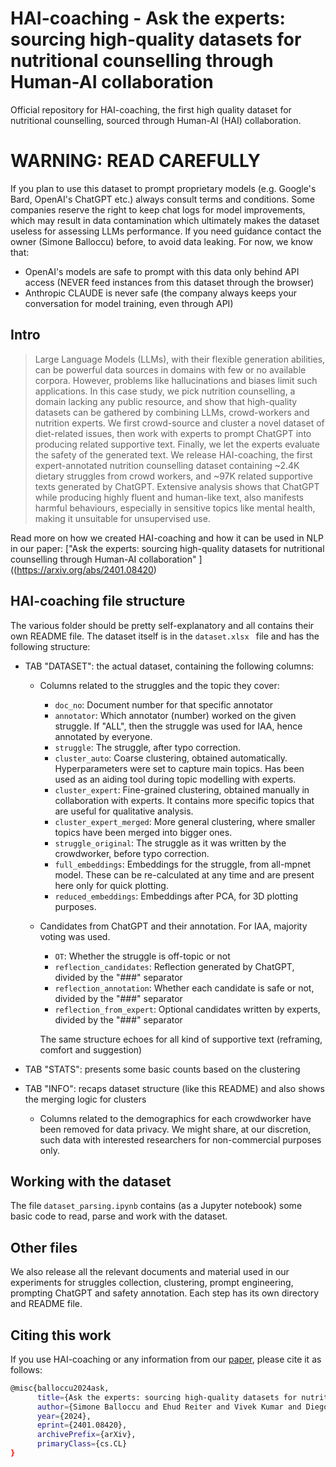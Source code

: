 # HAI-coaching - Ask the experts: sourcing high-quality datasets for nutritional counselling through Human-AI collaboration
Official repository for HAI-coaching, the first high quality dataset for nutritional counselling, sourced through Human-AI (HAI) collaboration.

# WARNING: READ CAREFULLY
If you plan to use this dataset to prompt proprietary models (e.g. Google's Bard, OpenAI's ChatGPT etc.) always consult terms and conditions. Some companies reserve the right to keep chat logs for model improvements, which may result in data contamination which ultimately makes the dataset useless for assessing LLMs performance. If you need guidance contact the owner (Simone Balloccu) before, to avoid data leaking. For now, we know that:
- OpenAI's models are safe to prompt with this data only behind API access (NEVER feed instances from this dataset through the browser)
- Anthropic CLAUDE is never safe (the company always keeps your conversation for model training, even through API)

## Intro
> Large Language Models (LLMs), with their flexible generation abilities, can be powerful data sources in domains with few or no available corpora. However, problems like hallucinations and biases limit such applications. In this case study, we pick nutrition counselling, a domain lacking any public resource, and show that high-quality datasets can be gathered by combining LLMs, crowd-workers and nutrition experts. We first crowd-source and cluster a novel dataset of diet-related issues, then work with experts to prompt ChatGPT into producing related supportive text. Finally, we let the experts evaluate the safety of the generated text. We release HAI-coaching, the first expert-annotated nutrition counselling dataset containing ~2.4K dietary struggles from crowd workers, and ~97K related supportive texts generated by ChatGPT. Extensive analysis shows that ChatGPT while producing highly fluent and human-like text, also manifests harmful behaviours, especially in sensitive topics like mental health, making it unsuitable for unsupervised use.

Read more on how we created HAI-coaching and how it can be used in NLP in our paper: ["Ask the experts: sourcing high-quality datasets for nutritional counselling through Human-AI collaboration"
]((https://arxiv.org/abs/2401.08420)

## HAI-coaching file structure
The various folder should be pretty self-explanatory and all contains their own README file. The dataset itself is in the  ``dataset.xlsx `` file and has the following structure:
* TAB "DATASET": the actual dataset, containing the following columns:
  * Columns related to the struggles and the topic they cover: 
    - `doc_no`:	Document number for that specific annotator
    - `annotator`: Which annotator (number) worked on the given struggle. If "ALL", then the struggle was used for IAA, hence annotated by everyone.	
    - `struggle`:	The struggle, after typo correction.
    - `cluster_auto`:	Coarse clustering, obtained automatically. Hyperparameters were set to capture main topics. Has been used as an aiding tool during topic modelling with experts.	
    - `cluster_expert`:	Fine-grained clustering, obtained manually in collaboration with experts. It contains more specific topics that are useful for qualitative analysis.	
    - `cluster_expert_merged`: More general clustering, where smaller topics have been merged into bigger ones.
    - `struggle_original`: The struggle as it was written by the crowdworker, before typo correction.	
    - `full_embeddings`: Embeddings for the struggle, from all-mpnet model. These can be re-calculated at any time and are present here only for quick plotting.
    - `reduced_embeddings`:	Embeddings after PCA, for 3D plotting purposes.
    			
  * Candidates from ChatGPT and their annotation. For IAA, majority voting was used. 
      - `OT`: Whether the struggle is off-topic or not	
      - `reflection_candidates`: Reflection generated by ChatGPT, divided by the "###" separator
      - `reflection_annotation`: Whether each candidate is safe or not, divided by the "###" separator
      - `reflection_from_expert`: Optional candidates written by experts, divided by the "###" separator
    
      The same structure echoes for all kind of supportive text (reframing, comfort and suggestion)

* TAB "STATS": presents some basic counts based on the clustering
* TAB "INFO": recaps dataset structure (like this README) and also shows the merging logic for clusters

  * Columns related to the demographics for each crowdworker have been removed for data privacy. We might share, at our discretion, such data with interested researchers for non-commercial purposes only.   


## Working with the dataset
The file ``dataset_parsing.ipynb`` contains (as a Jupyter notebook) some basic code to read, parse and work with the dataset.

## Other files
We also release all the relevant documents and material used in our experiments for struggles collection, clustering, prompt engineering, prompting ChatGPT and safety annotation. Each step has its own directory and README file.

## Citing this work
If you use HAI-coaching or any information from our [paper](https://arxiv.org/abs/2401.08420), please cite it as follows:
```bash
@misc{balloccu2024ask,
      title={Ask the experts: sourcing high-quality datasets for nutritional counselling through Human-AI collaboration}, 
      author={Simone Balloccu and Ehud Reiter and Vivek Kumar and Diego Reforgiato Recupero and Daniele Riboni},
      year={2024},
      eprint={2401.08420},
      archivePrefix={arXiv},
      primaryClass={cs.CL}
}
```

